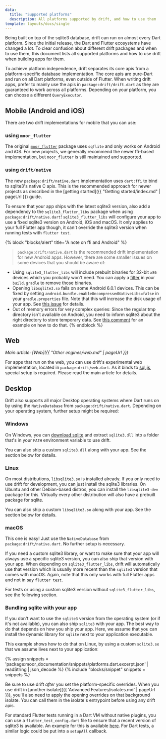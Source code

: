 ```yaml
---
data:
  title: "Supported platforms"
  description: All platforms supported by drift, and how to use them
template: layouts/docs/single
---
```


Being built on top of the sqlite3 database, drift can run on almost every Dart platform.
Since the initial release, the Dart and Flutter ecosystems have changed a lot.
To clear confusion about different drift packages and when to use them, this document
lists all supported platforms and how to use drift when building apps for them.

To achieve platform independence, drift separates its core apis from a platform-specific
database implementation. The core apis are pure-Dart and run on all Dart platforms, even
outside of Flutter. When writing drift apps, prefer to mainly use the apis in
`package:drift/drift.dart` as they are guaranteed to work across all platforms.
Depending on your platform, you can choose a different `QueryExecutor`.

## Mobile (Android and iOS)

There are two drift implementations for mobile that you can use:

### using `moor_flutter`

The original [`moor_flutter`](https://pub.dev/packages/moor_flutter) package uses `sqflite` and
only works on Android and iOS.
For new projects, we generally recommend the newer ffi-based implementation, but `moor_flutter`
is still maintained and supported.

### using `drift/native`

The new `package:drift/native.dart` implementation uses `dart:ffi` to bind to sqlite3's native C apis.
This is the recommended approach for newer projects as described in the [getting started]({{ "Getting started/index.md" | pageUrl }}) guide.

To ensure that your app ships with the latest sqlite3 version, also add a dependency to the `sqlite3_flutter_libs`
package when using `package:drift/native.dart`!
`sqlite3_flutter_libs` will configure your app to use a fixed sqlite3 version on Android, iOS and macOS.
It only applies to your full Flutter app though, it can't override the sqlite3 version when running tests
with `flutter test`.

{% block "blocks/alert" title="A note on ffi and Android" %}
> `package:drift/native.dart` is the recommended drift implementation for new Android apps.
  However, there are some smaller issues on some devices that you should be aware of:

  - Using `sqlite3_flutter_libs` will include prebuilt binaries for 32-bit `x86` devices which you
    probably won't need. You can apply a [filter](https://github.com/simolus3/sqlite3.dart/tree/master/sqlite3_flutter_libs#included-platforms)
    in your `build.gradle` to remove those binaries.
  - Opening `libsqlite3.so` fails on some Android 6.0.1 devices. This can be fixed by setting
    `android.bundle.enableUncompressedNativeLibs=false` in your `gradle.properties` file.
    Note that this will increase the disk usage of your app. See [this issue](https://github.com/simolus3/drift/issues/895#issuecomment-720195005)
    for details.
  - Out of memory errors for very complex queries: Since the regular tmp directory isn't available on Android, you need to inform
    sqlite3 about the right directory to store temporary data. See [this comment](https://github.com/simolus3/drift/issues/876#issuecomment-710013503)
    for an example on how to do that.
{% endblock %}

## Web

_Main article: [Web]({{ "Other engines/web.md" | pageUrl }})_

For apps that run on the web, you can use drift's experimental web implementation, located
in `package:drift/web.dart`.
As it binds to [sql.js](https://github.com/sql-js/sql.js), special setup is required. Please
read the main article for details.

## Desktop

Drift also supports all major Desktop operating systems where Dart runs on by using the 
`NativeDatabase` from `package:drift/native.dart`. Depending on your operating system, further
setup might be required:

### Windows

On Windows, you can [download sqlite](https://www.sqlite.org/download.html) and extract
`sqlite3.dll` into a folder that's in your `PATH` environment variable to use drift.

You can also ship a custom `sqlite3.dll` along with your app. See the section below for
details.

### Linux

On most distributions, `libsqlite3.so` is installed already. If you only need to use drift for
development, you can just install the sqlite3 libraries. On Ubuntu and other Debian-based
distros, you can install the `libsqlite3-dev` package for this. Virtually every other distribution
will also have a prebuilt package for sqlite.

You can also ship a custom `libsqlite3.so` along with your app. See the section below for
details.

### macOS

This one is easy! Just use the `NativeDatabase` from `package:drift/native.dart`. No further setup is
necessary.

If you need a custom sqlite3 library, or want to make sure that your app will always use a
specific sqlite3 version, you can also ship that version with your app.
When depending on `sqlite3_flutter_libs`, drift will automatically use that version which is
usually more recent than the `sqlite3` version that comes with macOS.
Again, note that this only works with full Flutter apps and not in say `flutter test`.

For tests or using a custom sqlite3 version without `sqlite3_flutter_libs`, see the following
section.

### Bundling sqlite with your app

If you don't want to use the `sqlite3` version from the operating system (or if it's not
available), you can also ship `sqlite3` with your app.
The best way to do that depends on how you ship your app. Here, we assume that you can
install the dynamic library for `sqlite` next to your application executable.

This example shows how to do that on Linux, by using a custom `sqlite3.so` that we assume
lives next to your application:

{% assign snippets = 'package:moor_documentation/snippets/platforms.dart.excerpt.json' | readString | json_decode %}
{% include "blocks/snippet" snippets = snippets %}

Be sure to use drift _after_ you set the platform-specific overrides.
When you use drift in [another isolate]({{ 'Advanced Features/isolates.md' | pageUrl }}),
you'll also need to apply the opening overrides on that background isolate.
You can call them in the isolate's entrypoint before using any drift apis.

For standard Flutter tests running in a Dart VM without native plugins, you can use a
`flutter_test_config.dart` file to ensure that a recent version of sqlite3 is available.
An example for this is available [here](https://github.com/simolus3/drift/discussions/1745#discussioncomment-2326294).
For Dart tests, a similar logic could be put into a `setupAll` callback.
